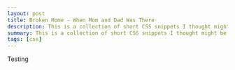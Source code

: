 ```yaml
---
layout: post
title: Broken Home - When Mom and Dad Was There
description: This is a collection of short CSS snippets I thought might be useful for beginners
summary: This is a collection of short CSS snippets I thought might be useful for beginners.
tags: [css]
---
```


Testing
